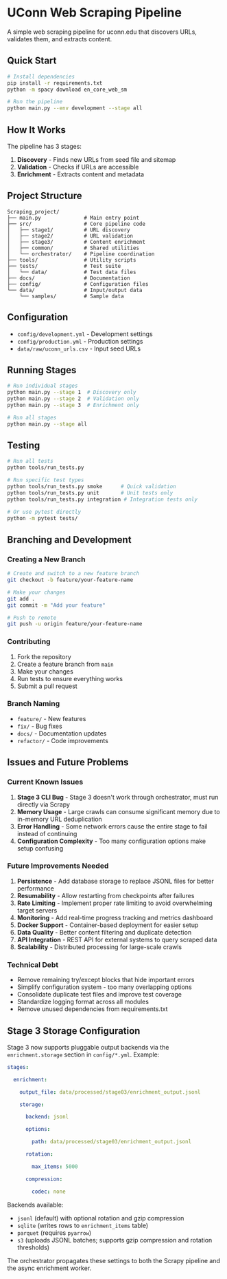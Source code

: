 # UConn Web Scraping Pipeline

A simple web scraping pipeline for uconn.edu that discovers URLs, validates them, and extracts content.

## Quick Start

```bash
# Install dependencies
pip install -r requirements.txt
python -m spacy download en_core_web_sm

# Run the pipeline
python main.py --env development --stage all
```

## How It Works

The pipeline has 3 stages:

1. **Discovery** - Finds new URLs from seed file and sitemap
2. **Validation** - Checks if URLs are accessible
3. **Enrichment** - Extracts content and metadata

## Project Structure

```
Scraping_project/
├── main.py              # Main entry point
├── src/                 # Core pipeline code
│   ├── stage1/          # URL discovery
│   ├── stage2/          # URL validation
│   ├── stage3/          # Content enrichment
│   ├── common/          # Shared utilities
│   └── orchestrator/    # Pipeline coordination
├── tools/               # Utility scripts
├── tests/               # Test suite
│   └── data/            # Test data files
├── docs/                # Documentation
├── config/              # Configuration files
└── data/                # Input/output data
    └── samples/         # Sample data
```

## Configuration

- `config/development.yml` - Development settings
- `config/production.yml` - Production settings
- `data/raw/uconn_urls.csv` - Input seed URLs

## Running Stages

```bash
# Run individual stages
python main.py --stage 1  # Discovery only
python main.py --stage 2  # Validation only
python main.py --stage 3  # Enrichment only

# Run all stages
python main.py --stage all
```

## Testing

```bash
# Run all tests
python tools/run_tests.py

# Run specific test types
python tools/run_tests.py smoke      # Quick validation
python tools/run_tests.py unit       # Unit tests only
python tools/run_tests.py integration # Integration tests only

# Or use pytest directly
python -m pytest tests/
```

## Branching and Development

### Creating a New Branch

```bash
# Create and switch to a new feature branch
git checkout -b feature/your-feature-name

# Make your changes
git add .
git commit -m "Add your feature"

# Push to remote
git push -u origin feature/your-feature-name
```

### Contributing

1. Fork the repository
2. Create a feature branch from `main`
3. Make your changes
4. Run tests to ensure everything works
5. Submit a pull request

### Branch Naming

- `feature/` - New features
- `fix/` - Bug fixes
- `docs/` - Documentation updates
- `refactor/` - Code improvements

## Issues and Future Problems

### Current Known Issues

1. **Stage 3 CLI Bug** - Stage 3 doesn't work through orchestrator, must run directly via Scrapy
2. **Memory Usage** - Large crawls can consume significant memory due to in-memory URL deduplication
3. **Error Handling** - Some network errors cause the entire stage to fail instead of continuing
4. **Configuration Complexity** - Too many configuration options make setup confusing

### Future Improvements Needed

1. **Persistence** - Add database storage to replace JSONL files for better performance
2. **Resumability** - Allow restarting from checkpoints after failures
3. **Rate Limiting** - Implement proper rate limiting to avoid overwhelming target servers
4. **Monitoring** - Add real-time progress tracking and metrics dashboard
5. **Docker Support** - Container-based deployment for easier setup
6. **Data Quality** - Better content filtering and duplicate detection
7. **API Integration** - REST API for external systems to query scraped data
8. **Scalability** - Distributed processing for large-scale crawls

### Technical Debt

- Remove remaining try/except blocks that hide important errors
- Simplify configuration system - too many overlapping options
- Consolidate duplicate test files and improve test coverage
- Standardize logging format across all modules
- Remove unused dependencies from requirements.txt
## Stage 3 Storage Configuration

Stage 3 now supports pluggable output backends via the `enrichment.storage` section in `config/*.yml`.
Example:

```yaml
stages:
  enrichment:
    output_file: data/processed/stage03/enrichment_output.jsonl
    storage:
      backend: jsonl
      options:
        path: data/processed/stage03/enrichment_output.jsonl
      rotation:
        max_items: 5000
      compression:
        codec: none
```

Backends available:

- `jsonl` (default) with optional rotation and gzip compression
- `sqlite` (writes rows to `enrichment_items` table)
- `parquet` (requires `pyarrow`)
- `s3` (uploads JSONL batches; supports gzip compression and rotation thresholds)

The orchestrator propagates these settings to both the Scrapy pipeline and the async enrichment worker.
